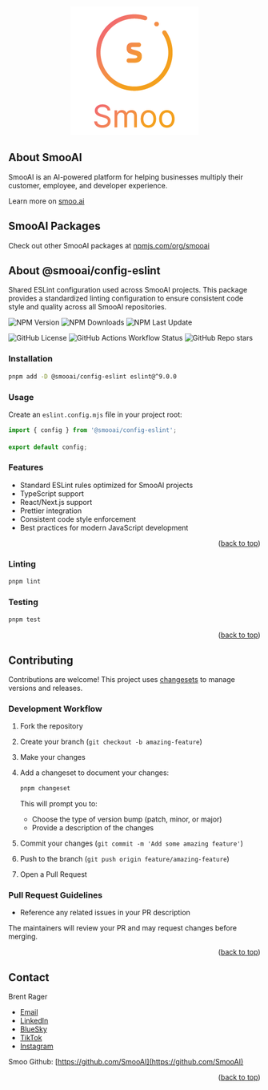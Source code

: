 <!-- Improved compatibility of back to top link: See: https://github.com/othneildrew/Best-README-Template/pull/73 -->

<a name="readme-top"></a>

<!--
*** Thanks for checking out the Best-README-Template. If you have a suggestion
*** that would make this better, please fork the repo and create a pull request
*** or simply open an issue with the tag "enhancement".
*** Don't forget to give the project a star!
*** Thanks again! Now go create something AMAZING! :D
-->

<!-- PROJECT SHIELDS -->
<!--
*** I'm using markdown "reference style" links for readability.
*** Reference links are enclosed in brackets [ ] instead of parentheses ( ).
*** See the bottom of this document for the declaration of the reference variables
*** for contributors-url, forks-url, etc. This is an optional, concise syntax you may use.
*** https://www.markdownguide.org/basic-syntax/#reference-style-links
-->

<!-- PROJECT LOGO -->
<br />
<div align="center">
  <a href="https://smoo.ai">
    <img src="images/logo.png" alt="SmooAI Logo" />
  </a>
</div>

<!-- ABOUT THE PROJECT -->

## About SmooAI

SmooAI is an AI-powered platform for helping businesses multiply their customer, employee, and developer experience.

Learn more on [smoo.ai](https://smoo.ai)

## SmooAI Packages

Check out other SmooAI packages at [npmjs.com/org/smooai](https://www.npmjs.com/org/smooai)

## About @smooai/config-eslint

Shared ESLint configuration used across SmooAI projects. This package provides a standardized linting configuration to ensure consistent code style and quality across all SmooAI repositories.

![NPM Version](https://img.shields.io/npm/v/%40smooai%2Fconfig-eslint?style=for-the-badge)
![NPM Downloads](https://img.shields.io/npm/dw/%40smooai%2Fconfig-eslint?style=for-the-badge)
![NPM Last Update](https://img.shields.io/npm/last-update/%40smooai%2Fconfig-eslint?style=for-the-badge)

![GitHub License](https://img.shields.io/github/license/SmooAI/config-eslint?style=for-the-badge)
![GitHub Actions Workflow Status](https://img.shields.io/github/actions/workflow/status/SmooAI/config-eslint/release.yml?style=for-the-badge)
![GitHub Repo stars](https://img.shields.io/github/stars/SmooAI/config-eslint?style=for-the-badge)

### Installation

```sh
pnpm add -D @smooai/config-eslint eslint@^9.0.0
```

### Usage

Create an `eslint.config.mjs` file in your project root:

```js
import { config } from '@smooai/config-eslint';

export default config;
```

### Features

- Standard ESLint rules optimized for SmooAI projects
- TypeScript support
- React/Next.js support
- Prettier integration
- Consistent code style enforcement
- Best practices for modern JavaScript development

<p align="right">(<a href="#readme-top">back to top</a>)</p>

### Linting

```sh
pnpm lint
```

### Testing

```sh
pnpm test
```


<p align="right">(<a href="#readme-top">back to top</a>)</p>

## Contributing

Contributions are welcome! This project uses [changesets](https://github.com/changesets/changesets) to manage versions and releases.

### Development Workflow

1. Fork the repository
2. Create your branch (`git checkout -b amazing-feature`)
3. Make your changes
4. Add a changeset to document your changes:
   ```sh
   pnpm changeset
   ```
   This will prompt you to:
   - Choose the type of version bump (patch, minor, or major)
   - Provide a description of the changes

5. Commit your changes (`git commit -m 'Add some amazing feature'`)
6. Push to the branch (`git push origin feature/amazing-feature`)
7. Open a Pull Request

### Pull Request Guidelines

- Reference any related issues in your PR description

The maintainers will review your PR and may request changes before merging.


<!-- CONTACT -->

<p align="right">(<a href="#readme-top">back to top</a>)</p>

## Contact

Brent Rager 
- [Email](mailto:brent@smoo.ai)
- [LinkedIn](https://www.linkedin.com/in/brentrager/)
- [BlueSky](https://bsky.app/profile/brentragertech.bsky.social)
- [TikTok](https://www.tiktok.com/@brentragertech)
- [Instagram](https://www.instagram.com/brentragertech/)

Smoo Github: [https://github.com/SmooAI](https://github.com/SmooAI)

<p align="right">(<a href="#readme-top">back to top</a>)</p>

<!-- MARKDOWN LINKS & IMAGES -->
<!-- https://www.markdownguide.org/basic-syntax/#reference-style-links -->
